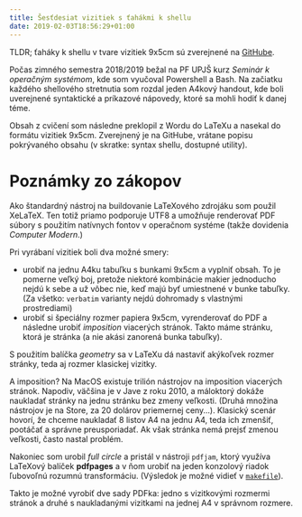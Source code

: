 ```yaml
---
title: Šesťdesiat vizitiek s ťahákmi k shellu
date: 2019-02-03T18:56:29+01:00
---
```


TLDR; ťaháky k shellu v tvare vizitiek 9x5cm sú zverejnené na [GitHube](https://github.com/novotnyr/shell-handouts).

Počas zimného semestra 2018/2019 bežal na PF UPJŠ kurz *Seminár k operačným systémom*, kde som vyučoval Powershell a Bash. Na začiatku každého shellového stretnutia som rozdal jeden A4kový handout, kde boli uverejnené syntaktické a príkazové nápovedy, ktoré sa mohli hodiť k danej téme.

Obsah z cvičení som následne preklopil z Wordu do LaTeXu a nasekal do formátu vizitiek 9x5cm. Zverejnený je na GitHube, vrátane popisu pokrývaného obsahu (v skratke: syntax shellu, dostupné utility).

Poznámky zo zákopov
===================

Ako štandardný nástroj na buildovanie LaTeXového zdrojáku som použil XeLaTeX. Ten totiž priamo podporuje UTF8 a umožňuje renderovať PDF súbory s použitím natívnych fontov v operačnom systéme (takže dovidenia *Computer Modern*.)

Pri vyrábaní vizitiek boli dva možné smery:

- urobiť na jednu A4ku tabuľku s bunkami 9x5cm a vyplniť obsah. To je pomerne veľký boj, pretože niektoré kombinácie makier jednoducho nejdú k sebe a už vôbec nie, keď majú byť umiestnené v bunke tabuľky. (Za všetko: `verbatim` varianty nejdú dohromady s vlastnými prostrediami)
- urobiť si špeciálny rozmer papiera 9x5cm, vyrenderovať do PDF a následne urobiť *imposition* viacerých stránok. Takto máme stránku, ktorá je stránka (a nie akási zanorená bunka tabuľky).

S použitím balíčka *geometry* sa v LaTeXu dá nastaviť akýkoľvek rozmer stránky, teda aj rozmer klasickej vizitky. 

A imposition? Na MacOS existuje trilión nástrojov na imposition viacerých stránok. Napodiv, väčšina je v Jave z roku 2010, a máloktorý dokáže naukladať stránky na jednu stránku bez zmeny veľkosti. (Druhá množina nástrojov je na Store, za 20 dolárov priemernej ceny…). Klasický scenár hovorí, že chceme naukladať 8 listov A4 na jednu A4, teda ich zmenšiť, pootáčať a správne preusporiadať. Ak však stránka nemá prejsť zmenou veľkosti, často nastal problém.

Nakoniec som urobil *full circle* a pristál v nástroji `pdfjam`, ktorý využíva LaTeXový balíček **pdfpages** a v ňom urobiť na jeden konzolový riadok ľubovoľnú rozumnú transformáciu. (Výsledok je možné vidieť v [`makefile`](https://github.com/novotnyr/shell-handouts/blob/master/latex/makefile)).

Takto je možné vyrobiť dve sady PDFka: jedno s vizitkovými rozmermi stránok a druhé s naukladanými vizitkami na jednej A4 v správnom rozmere.






